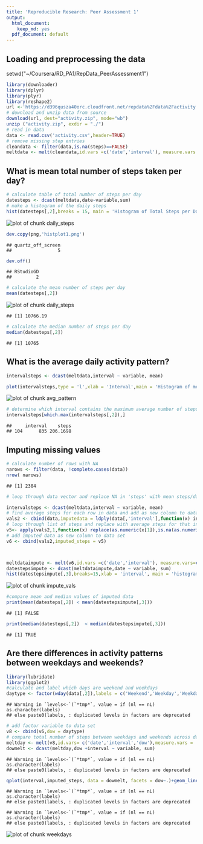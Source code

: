 ```yaml
---
title: 'Reproducible Research: Peer Assessment 1'
output:
  html_document:
    keep_md: yes
  pdf_document: default
---
```

## Loading and preprocessing the data
setwd("~/Coursera/RD_PA1/RepData_PeerAssessment1")

```r
library(downloader)
library(dplyr)
library(plyr)
library(reshape2)
url <-'https://d396qusza40orc.cloudfront.net/repdata%2Fdata%2Factivity.zip'
# download and unzip data from source
download(url, dest="activity.zip", mode="wb") 
unzip ("activity.zip", exdir = "./")
# read in data
data <- read.csv('activity.csv',header=TRUE)
# remove missing step entries
cleandata <- filter(data,is.na(steps)==FALSE)
meltdata <- melt(cleandata,id.vars =c('date','interval'), measure.vars = 'steps' )
```

## What is mean total number of steps taken per day?

```r
# calculate table of total number of steps per day
datesteps <- dcast(meltdata,date~variable,sum)
# make a histogram of the daily steps
hist(datesteps[,2],breaks = 15, main = 'Histogram of Total Steps per Day',xlab = 'Day')
```

![plot of chunk daily_steps](figure/daily_steps-1.png) 

```r
dev.copy(png,'histplot1.png')
```

```
## quartz_off_screen 
##                 5
```

```r
dev.off()
```

```
## RStudioGD 
##         2
```

```r
# calculate the mean number of steps per day
mean(datesteps[,2])
```

![plot of chunk daily_steps](figure/daily_steps-2.png) 

```
## [1] 10766.19
```

```r
# calculate the median number of steps per day
median(datesteps[,2])
```

```
## [1] 10765
```

## What is the average daily activity pattern?

```r
intervalsteps <- dcast(meltdata,interval ~ variable, mean)

plot(intervalsteps,type = 'l',xlab = 'Interval',main = 'Histogram of mean number of steps per interval')
```

![plot of chunk avg_pattern](figure/avg_pattern-1.png) 

```r
# determine which interval contains the maximum average number of steps
intervalsteps[which.max(intervalsteps[,2]),]
```

```
##     interval    steps
## 104      835 206.1698
```

## Imputing missing values

```r
# calculate number of rows with NA
narows <- filter(data, !complete.cases(data))
nrow( narows)
```

```
## [1] 2304
```

```r
# loop through data vector and replace NA in 'steps' with mean steps/day for given interval

intervalsteps <- dcast(meltdata,interval ~ variable, mean)
# find average steps for each row in data and add as new column to dataframe
vals2 <- cbind(data,imputedata = ldply(data[,'interval'],function(x) intervalsteps[match(x,intervalsteps[,'interval']),'steps']))
# loop through list of steps and replace with average steps for that interval if the value of steps is NA
v5<- apply(vals2,1,function(x) replace(as.numeric(x[1]),is.na(as.numeric(x[1])),as.numeric(x['V1'])))
# add imputed data as new column to data set
v6 <- cbind(vals2,imputed_steps = v5)



meltdataimpute <- melt(v6,id.vars =c('date','interval'), measure.vars=c('steps','imputed_steps'))
datestepsimpute <- dcast(meltdataimpute,date ~ variable, sum)
hist(datestepsimpute[,3],breaks=15,xlab = 'interval', main = 'histogram of mean number of steps per interval with imputed data')
```

![plot of chunk impute_vals](figure/impute_vals-1.png) 

```r
#compare mean and median values of imputed data
print(mean(datesteps[,2]) < mean(datestepsimpute[,3]))
```

```
## [1] FALSE
```

```r
print(median(datesteps[,2])  < median(datestepsimpute[,3]))
```

```
## [1] TRUE
```
## Are there differences in activity patterns between weekdays and weekends?

```r
library(lubridate)
library(ggplot2)
#calculate and label which days are weekend and weekdays
daytype <- factor(wday(data[,2]),labels = c('Weekend','Weekday','Weekday','Weekday','Weekday','Weekday','Weekend'))
```

```
## Warning in `levels<-`(`*tmp*`, value = if (nl == nL) as.character(labels)
## else paste0(labels, : duplicated levels in factors are deprecated
```

```r
# add factor variable to data set
v8 <- cbind(v6,dow = daytype)
# compare total number of steps between weekdays and weekends across daily interval
meltday <- melt(v8,id.vars= c('date','interval','dow'),measure.vars = 'imputed_steps')
dowmelt <- dcast(meltday,dow +interval ~ variable, sum)
```

```
## Warning in `levels<-`(`*tmp*`, value = if (nl == nL) as.character(labels)
## else paste0(labels, : duplicated levels in factors are deprecated
```

```r
qplot(interval,imputed_steps, data = dowmelt, facets = dow~.)+geom_line(size=1.5) 
```

```
## Warning in `levels<-`(`*tmp*`, value = if (nl == nL) as.character(labels)
## else paste0(labels, : duplicated levels in factors are deprecated
```

```
## Warning in `levels<-`(`*tmp*`, value = if (nl == nL) as.character(labels)
## else paste0(labels, : duplicated levels in factors are deprecated
```

![plot of chunk weekdays](figure/weekdays-1.png) 
